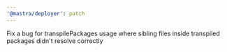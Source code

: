 ```yaml
---
'@mastra/deployer': patch
---
```


Fix a bug for transpilePackages usage where sibling files inside transpiled packages didn't resolve correctly
